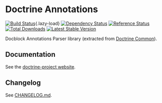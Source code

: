 # Doctrine Annotations

[![Build Status](https://travis-ci.org/doctrine/annotations.svg?branch=master)](https://travis-ci.org/doctrine/annotations){.lazy-load}
[![Dependency Status](https://www.versioneye.com/package/php--doctrine--annotations/badge.png)](https://www.versioneye.com/package/php--doctrine--annotations)
[![Reference Status](https://www.versioneye.com/php/doctrine:annotations/reference_badge.svg)](https://www.versioneye.com/php/doctrine:annotations/references)
[![Total Downloads](https://poser.pugx.org/doctrine/annotations/downloads.png)](https://packagist.org/packages/doctrine/annotations)
[![Latest Stable Version](https://poser.pugx.org/doctrine/annotations/v/stable.png)](https://packagist.org/packages/doctrine/annotations)

Docblock Annotations Parser library (extracted from [Doctrine Common](https://github.com/doctrine/common)).

## Documentation

See the [doctrine-project website](http://docs.doctrine-project.org/projects/doctrine-common/en/latest/reference/annotations.html).

## Changelog

See [CHANGELOG.md](CHANGELOG.md).
